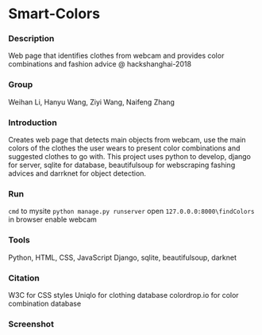 # Smart-Colors
### Description
  Web page that identifies clothes from webcam and provides color combinations and fashion advice @ hackshanghai-2018
### Group
  Weihan Li, Hanyu Wang, Ziyi Wang, Naifeng Zhang
### Introduction
  Creates web page that detects main objects from webcam, use the main colors of the clothes the user wears to present color combinations and suggested clothes to go with. This project uses python to develop, django for server, sqlite for database, beautifulsoup for webscraping fashing advices and darrknet for object detection.
### Run
  `cmd` to mysite
  `python manage.py runserver`
  open `127.0.0.0:8000\findColors` in browser
  enable webcam
### Tools
  Python, HTML, CSS, JavaScript
  Django, sqlite, beautifulsoup, darknet
### Citation
  W3C for CSS styles
  Uniqlo for clothing database
  colordrop.io for color combination database
### Screenshot
